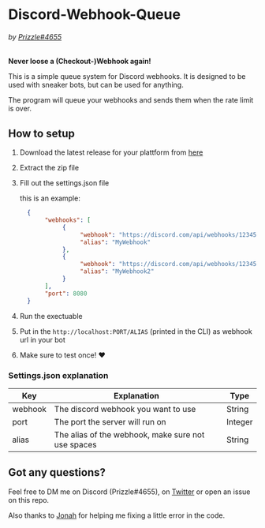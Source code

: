 # Discord-Webhook-Queue 
###### _by [Prizzle#4655](https://twitter.com/bypassedpx)_

**Never loose a (Checkout-)Webhook again!**

This is a simple queue system for Discord webhooks. It is designed to be used with sneaker bots, but can be used for anything.

The program will queue your webhooks and sends them when the rate limit is over. 

## How to setup

1. Download the latest release for your plattform from [here](https://github.com/Prizzledizle/discord-webhook-queue/releases/)
2. Extract the zip file
3. Fill out the settings.json file
    
    this is an example:
   ```json
     {
          "webhooks": [
               {
                    "webhook": "https://discord.com/api/webhooks/123456789/abc",
                    "alias": "MyWebhook"
               },
               {
                    "webhook": "https://discord.com/api/webhooks/123456789/abc",
                    "alias": "MyWebhook2"
               }
          ],
          "port": 8080
     }
   ```
4. Run the exectuable
5. Put in the `http://localhost:PORT/ALIAS` (printed in the CLI) as webhook url in your bot
6. Make sure to test once! :heart:

### Settings.json explanation

| Key | Explanation | Type |
| --- | --- | --- |
| webhook | The discord webhook you want to use | String |
| port | The port the server will run on | Integer |
| alias | The alias of the webhook, make sure not use spaces | String |

## Got any questions?
Feel free to DM me on Discord (Prizzle#4655), on [Twitter](https://twitter.com/bypassedpx) or open an issue on this repo.

Also thanks to [Jonah](https://twitter.com/jonahxyz) for helping me fixing a little error in the code.